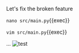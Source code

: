 Let's fix the broken feature

`nano src/main.py`{{exec}}

`vim src/main.py`{{exec}}

...
![test](image.png)
